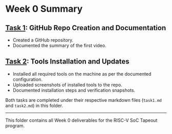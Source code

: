 # Week 0 Summary

## [Task 1](./task1.md): GitHub Repo Creation and Documentation
- Created a GitHub repository.
- Documented the summary of the first video.

## [Task 2](./task2.md): Tools Installation and Updates
- Installed all required tools on the machine as per the documented configuration.
- Uploaded screenshots of installed tools to the repo.
- Documented installation steps and verification snapshots.

Both tasks are completed under their respective markdown files (`task1.md` and `task2.md`) in this folder.

---
This folder contains all Week 0 deliverables for the RISC-V SoC Tapeout program.


